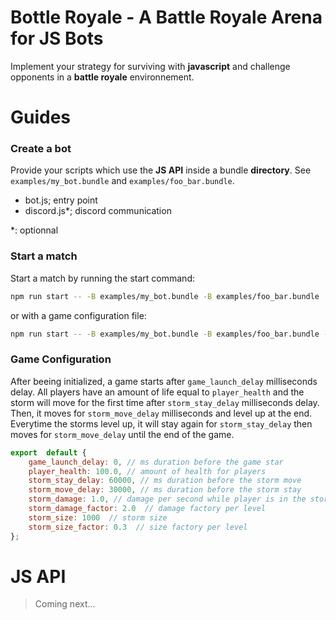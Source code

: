 # Bottle Royale - A Battle Royale Arena for JS Bots

Implement your strategy for surviving with **javascript** and challenge opponents in a **battle royale** environnement.

# Guides
### Create a bot

Provide your scripts which use the **JS API** inside a bundle **directory**. See `examples/my_bot.bundle` and `examples/foo_bar.bundle`.
- bot.js; entry point
- discord.js*; discord communication

*: optionnal

### Start a match
Start a match by running the start command:
```sh
npm run start -- -B examples/my_bot.bundle -B examples/foo_bar.bundle
```
or with a game configuration file:
```sh
npm run start -- -B examples/my_bot.bundle -B examples/foo_bar.bundle --config game.config.js
```

### Game Configuration

After beeing initialized, a game starts after `game_launch_delay` milliseconds delay. All players have an amount of life equal to `player_health` and the storm will move for the first time after `storm_stay_delay` milliseconds delay. Then, it moves for `storm_move_delay` milliseconds and level up at the end. Everytime the storms level up, it will stay again for `storm_stay_delay` then moves for `storm_move_delay` until the end of the game.

```javascript
export  default {
	game_launch_delay: 0, // ms duration before the game star
	player_health: 100.0, // amount of health for players
	storm_stay_delay: 60000, // ms duration before the storm move
	storm_move_delay: 30000, // ms duration before the storm stay
	storm_damage: 1.0, // damage per second while player is in the storm
	storm_damage_factor: 2.0  // damage factory per level
	storm_size: 1000  // storm size
	storm_size_factor: 0.3  // size factory per level
};
```
# JS API
> Coming next...
